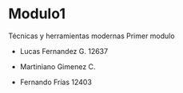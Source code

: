 # Modulo1
Técnicas y herramientas modernas
Primer modulo
* Lucas Fernandez G. 12637
  
* Martiniano Gimenez C. 

* Fernando Frías 12403
